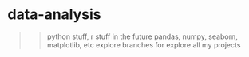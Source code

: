 # data-analysis
>> python stuff, r stuff in the future
>> pandas, numpy, seaborn, matplotlib, etc
>> explore branches for explore all my projects
